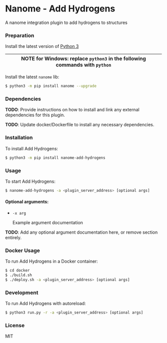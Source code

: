 # Nanome - Add Hydrogens

A nanome integration plugin to add hydrogens to structures

### Preparation

Install the latest version of [Python 3](https://www.python.org/downloads/)

| NOTE for Windows: replace `python3` in the following commands with `python` |
| --------------------------------------------------------------------------- |


Install the latest `nanome` lib:

```sh
$ python3 -m pip install nanome --upgrade
```

### Dependencies

**TODO**: Provide instructions on how to install and link any external dependencies for this plugin.

**TODO**: Update docker/Dockerfile to install any necessary dependencies.

### Installation

To install Add Hydrogens:

```sh
$ python3 -m pip install nanome-add-hydrogens
```

### Usage

To start Add Hydrogens:

```sh
$ nanome-add-hydrogens -a <plugin_server_address> [optional args]
```

#### Optional arguments:

- `-x arg`

  Example argument documentation

**TODO**: Add any optional argument documentation here, or remove section entirely.

### Docker Usage

To run Add Hydrogens in a Docker container:

```sh
$ cd docker
$ ./build.sh
$ ./deploy.sh -a <plugin_server_address> [optional args]
```

### Development

To run Add Hydrogens with autoreload:

```sh
$ python3 run.py -r -a <plugin_server_address> [optional args]
```

### License

MIT
